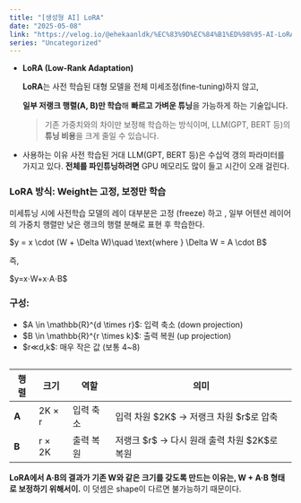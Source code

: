 ```yaml
---
title: "[생성형 AI] LoRA"
date: "2025-05-08"
link: "https://velog.io/@ehekaanldk/%EC%83%9D%EC%84%B1%ED%98%95-AI-LoRA"
series: "Uncategorized"
---
```


<ul>
<li><p><strong>LoRA (Low-Rank Adaptation)</strong></p>
<p>  <strong>LoRA</strong>는 사전 학습된 대형 모델을 전체 미세조정(fine-tuning)하지 않고,</p>
<p>  <strong>일부 저랭크 행렬(A, B)만 학습</strong>해 <strong>빠르고 가벼운 튜닝</strong>을 가능하게 하는 기술입니다.</p>
<blockquote>
<p>기존 가중치와의 차이만 보정해 학습하는 방식이며,
LLM(GPT, BERT 등)의 <strong>튜닝 비용</strong>을 크게 줄일 수 있습니다.</p>
</blockquote>
</li>
</ul>
<ul>
<li>사용하는 이유
사전 학습된 거대 LLM(GPT, BERT 등)은 수십억 갱의 파라미터를 가지고 있다. <strong>전체를 파인튜닝하려면</strong> GPU 메모리도 많이 들고 시간이 오래 걸린다. </li>
</ul>
<h3 id="lora-방식-weight는-고정-보정만-학습">LoRA 방식: Weight는 고정, 보정만 학습</h3>
<p>미세튜닝 시에 사전학습 모델의 레이 대부분은 고정 (freeze) 하고 , 일부 어텐션 레이어의 가중치 행렬만 낮은 랭크의 행렬 분해로 표현 후 학습한다. </p>
<p>$y = x \cdot (W + \Delta W)\quad \text{where } \Delta W = A \cdot B$</p>
<p>즉,</p>
<p>$y=x⋅W+x⋅A⋅B$</p>
<h3 id="구성">구성:</h3>
<ul>
<li>$A \in \mathbb{R}^{d \times r}$: 입력 축소 (down projection)</li>
<li>$B \in \mathbb{R}^{r \times k}$: 출력 복원 (up projection)</li>
<li>$r≪d,k$: 매우 작은 값 (보통 4~8)</li>
</ul>
<p><img alt="" src="https://velog.velcdn.com/images/ehekaanldk/post/b60e607b-b90b-4312-8666-7e8b1797449a/image.png" /></p>
<table>
<thead>
<tr>
<th>행렬</th>
<th>크기</th>
<th>역할</th>
<th>의미</th>
</tr>
</thead>
<tbody><tr>
<td><strong>A</strong></td>
<td>2K × r</td>
<td>입력 축소</td>
<td>입력 차원 $2K$ → 저랭크 차원 $r$로 압축</td>
</tr>
<tr>
<td><strong>B</strong></td>
<td>r × 2K</td>
<td>출력 복원</td>
<td>저랭크 $r$ → 다시 원래 출력 차원 $2K$로 복원</td>
</tr>
</tbody></table>
<p><strong>LoRA에서 A·B의 결과가 기존 W와 같은 크기를 갖도록 만드는 이유는, W + A·B 형태로 보정하기 위해서이.</strong> 이 덧셈은 shape이 다르면 불가능하기 때문이다.</p>
